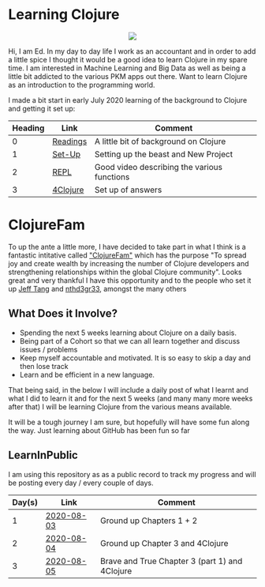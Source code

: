 # Learning Clojure

<p align="center">
<img src="https://github.com/ens100/learning-clojure-in-public/blob/master/code/Clojure_logo.svg">
</p>
  
Hi, I am Ed. In my day to day life I work as an accountant and in order to add a little spice I thought it would be a good idea to learn Clojure in my spare time. I am interested in Machine Learning and Big Data as well as being a little bit addicted to the various PKM apps out there. Want to learn Clojure as an introduction to the programming world.

I made a bit start in early July 2020 learning of the background to Clojure and getting it set up:

Heading | Link | Comment 
------------ | ------------- | -------------  
0 | [Readings](https://github.com/ens100/Learning-Clojure/blob/master/post/readings.md) | A little bit of background on Clojure
1 | [Set-Up](https://github.com/ens100/Learning-Clojure/blob/master/post/setup.md) | Setting up the beast and New Project
2 | [REPL](https://github.com/ens100/Learning-Clojure/blob/master/post/repl.md) | Good video describing the various functions
3 | [4Clojure](https://github.com/ens100/Learning-Clojure/blob/master/code/4clojure.md) | Set up of answers 

# ClojureFam

To up the ante a little more, I have decided to take part in what I think is a fantastic intitative called ["ClojureFam"](https://github.com/athensresearch/ClojureFam) which has the purpose "To spread joy and create wealth by increasing the number of Clojure developers and strengthening relationships within the global Clojure community". Looks great and very thankful I have this opportunity and to the people who set it up [Jeff Tang](https://github.com/tangjeff0) and [nthd3gr33](https://github.com/nthd3gr33), amongst the many others

## What Does it  Involve?
- Spending the next 5 weeks learning about Clojure on a daily basis.
- Being  part of a Cohort so that we can all learn together and discuss issues / problems
- Keep myself accountable and motivated. It is so easy to skip a day and then lose track
- Learn and be efficient in a new language.

That being said, in the below I will include a daily post of what I learnt and what I did to learn it and for the next 5 weeks (and many many more weeks after that) I will be learning Clojure from the various means available. 

It will be a tough journey I am sure, but hopefully will have some fun along the way. Just learning about GitHub has been fun so far

## LearnInPublic

I am using this repository as as a public record to track my progress and will be posting every day / every couple of days.

Day(s) | Link | Comment 
------------ | ------------- | -------------  
1 | [2020-08-03](https://github.com/ens100/Learning-Clojure/blob/master/post/2020-08-03.md) | Ground up Chapters 1 + 2
2 | [2020-08-04](https://github.com/ens100/Learning-Clojure/blob/master/post/2020-08-04.md) | Ground up Chapter 3 and 4Clojure
3 | [2020-08-05](https://github.com/ens100/Learning-Clojure/blob/master/post/2020-08-05.md) | Brave and True Chapter 3 (part 1) and 4Clojure



